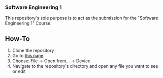 ### Software Engineering 1
This repository's sole purpose is to act as the submission for the "Software Engineering 1" Course.

## How-To
1. Clone the repository
2. Go to [this page](app.diagrams.net)
3. Choose: File -> Open from... -> Device
4. Navigate to the repository's directory and open any file you want to see or edit
